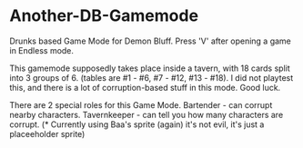 # Another-DB-Gamemode

Drunks based Game Mode for Demon Bluff.
Press 'V' after opening a game in Endless mode.

This gamemode supposedly takes place inside a tavern, with 18 cards split into 3 groups of 6. (tables are #1 - #6, #7 - #12, #13 - #18).
I did not playtest this, and there is a lot of corruption-based stuff in this mode. Good luck.

There are 2 special roles for this Game Mode.
Bartender - can corrupt nearby characters.
Tavernkeeper - can tell you how many characters are corrupt. (* Currently using Baa's sprite (again) it's not evil, it's just a placeeholder sprite)
